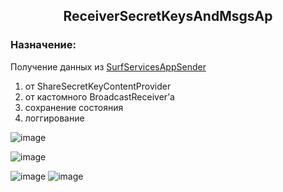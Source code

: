 <h2 align="center">ReceiverSecretKeysAndMsgsAp</h2>

<h3>Назначение:</h3>

Получение данных из [SurfServicesAppSender](https://github.com/N1oH0my/SurfServicesAppSender) 

  1. от ShareSecretKeyContentProvider 
  2. от кастомного BroadcastReceiver’а
  3. сохранение состояния
  4. логгирование

![image](https://github.com/N1oH0my/ReceiverSecretKeysAndMsgsApp/assets/123839526/26024ac0-63db-4e70-92cc-f000610a6085)

![image](https://github.com/N1oH0my/ReceiverSecretKeysAndMsgsApp/assets/123839526/fcb53d84-3f5b-46d7-99e1-d2a56be96775)

![image](https://github.com/N1oH0my/ReceiverSecretKeysAndMsgsApp/assets/123839526/6776122f-30f6-4b82-b75e-a88c1984ffb5)
![image](https://github.com/N1oH0my/ReceiverSecretKeysAndMsgsApp/assets/123839526/514d2632-b64c-482b-a2d9-b13f81ab68c0)



